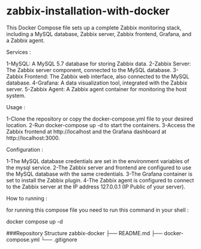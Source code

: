# zabbix-installation-with-docker

This Docker Compose file sets up a complete Zabbix monitoring stack, including a MySQL database, Zabbix server, Zabbix frontend, Grafana, and a Zabbix agent.

Services :

1-MySQL: A MySQL 5.7 database for storing Zabbix data.
2-Zabbix Server: The Zabbix server component, connected to the MySQL database.
3-Zabbix Frontend: The Zabbix web interface, also connected to the MySQL database.
4-Grafana: A data visualization tool, integrated with the Zabbix server.
5-Zabbix Agent: A Zabbix agent container for monitoring the host system.

Usage : 

1-Clone the repository or copy the docker-compose.yml file to your desired location.
2-Run docker-compose up -d to start the containers.
3-Access the Zabbix frontend at http://localhost and the Grafana dashboard at http://localhost:3000.

Configuration :

1-The MySQL database credentials are set in the environment variables of the mysql service.
2-The Zabbix server and frontend are configured to use the MySQL database with the same credentials.
3-The Grafana container is set to install the Zabbix plugin.
4-The Zabbix agent is configured to connect to the Zabbix server at the IP address 127.0.0.1 (IP Public of your server).

How to running :

for running this compose file you need to run this command in your shell :

docker compose up -d 

###Repository Structure
zabbix-docker
├── README.md
├── docker-compose.yml
└── .gitignore




